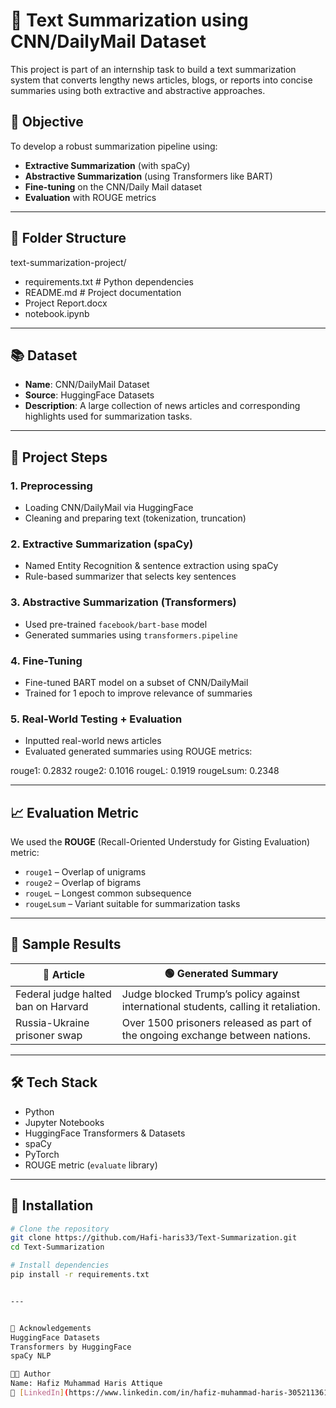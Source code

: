 # 📝 Text Summarization using CNN/DailyMail Dataset

This project is part of an internship task to build a text summarization system that converts lengthy news articles, blogs, or reports into concise summaries using both extractive and abstractive approaches.

## 📌 Objective

To develop a robust summarization pipeline using:
- **Extractive Summarization** (with spaCy)
- **Abstractive Summarization** (using Transformers like BART)
- **Fine-tuning** on the CNN/Daily Mail dataset
- **Evaluation** with ROUGE metrics

---

## 📂 Folder Structure

text-summarization-project/
* requirements.txt # Python dependencies
* README.md # Project documentation
* Project Report.docx
* notebook.ipynb


---

## 📚 Dataset

- **Name**: CNN/DailyMail Dataset
- **Source**: HuggingFace Datasets
- **Description**: A large collection of news articles and corresponding highlights used for summarization tasks.

---

## 🚀 Project Steps

### 1. Preprocessing
- Loading CNN/DailyMail via HuggingFace
- Cleaning and preparing text (tokenization, truncation)

### 2. Extractive Summarization (spaCy)
- Named Entity Recognition & sentence extraction using spaCy
- Rule-based summarizer that selects key sentences

### 3. Abstractive Summarization (Transformers)
- Used pre-trained `facebook/bart-base` model
- Generated summaries using `transformers.pipeline`

### 4. Fine-Tuning
- Fine-tuned BART model on a subset of CNN/DailyMail
- Trained for 1 epoch to improve relevance of summaries

### 5. Real-World Testing + Evaluation
- Inputted real-world news articles
- Evaluated generated summaries using ROUGE metrics:

rouge1: 0.2832
rouge2: 0.1016
rougeL: 0.1919
rougeLsum: 0.2348


---

## 📈 Evaluation Metric

We used the **ROUGE** (Recall-Oriented Understudy for Gisting Evaluation) metric:
- `rouge1` – Overlap of unigrams
- `rouge2` – Overlap of bigrams
- `rougeL` – Longest common subsequence
- `rougeLsum` – Variant suitable for summarization tasks

---

## 🧪 Sample Results

| 🔹 Article | 🟢 Generated Summary |
|-----------|----------------------|
| Federal judge halted ban on Harvard | Judge blocked Trump’s policy against international students, calling it retaliation. |
| Russia-Ukraine prisoner swap | Over 1500 prisoners released as part of the ongoing exchange between nations. |

---

## 🛠️ Tech Stack

- Python
- Jupyter Notebooks
- HuggingFace Transformers & Datasets
- spaCy
- PyTorch
- ROUGE metric (`evaluate` library)

---

## 📌 Installation

```bash
# Clone the repository
git clone https://github.com/Hafi-haris33/Text-Summarization.git
cd Text-Summarization

# Install dependencies
pip install -r requirements.txt


---


🙌 Acknowledgements
HuggingFace Datasets
Transformers by HuggingFace
spaCy NLP

👨‍💻 Author
Name: Hafiz Muhammad Haris Attique
🔗 [LinkedIn](https://www.linkedin.com/in/hafiz-muhammad-haris-305211361)